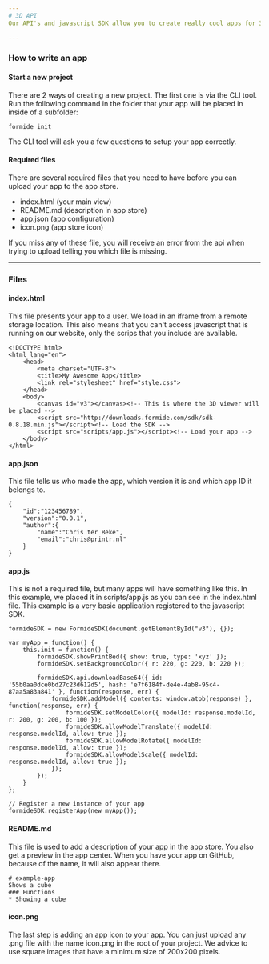 ```yaml
---
# 3D API
Our API's and javascript SDK allow you to create really cool apps for 3D printing. In the manual below, we'll show you step by step how to create a simple app. After that, you can explore the API documentation and extend your app.

---
```


### How to write an app

#### Start a new project
There are 2 ways of creating a new project. The first one is via the CLI tool. Run the following command in the folder that your app will be placed in inside of a subfolder:

```
formide init
```

The CLI tool will ask you a few questions to setup your app correctly.

#### Required files
There are several required files that you need to have before you can upload your app to the app store.

* index.html (your main view)
* README.md (description in app store)
* app.json (app configuration)
* icon.png (app store icon)

If you miss any of these file, you will receive an error from the api when trying to upload telling you which file is missing.

---

### Files

#### index.html
This file presents your app to a user. We load in an iframe from a remote storage location. This also means that you can't access javascript that is running on our website, only the scrips that you include are available.

```
<!DOCTYPE html>
<html lang="en">
    <head>
        <meta charset="UTF-8">
        <title>My Awesome App</title>
        <link rel="stylesheet" href="style.css">
    </head>
    <body>
        <canvas id="v3"></canvas><!-- This is where the 3D viewer will be placed -->
        <script src="http://downloads.formide.com/sdk/sdk-0.8.18.min.js"></script><!-- Load the SDK -->
        <script src="scripts/app.js"></script><!-- Load your app -->
    </body>
</html>
```

#### app.json
This file tells us who made the app, which version it is and which app ID it belongs to.

```
{
    "id":"123456789",
    "version":"0.0.1",
    "author":{
        "name":"Chris ter Beke",
        "email":"chris@printr.nl"
    }
}
```

#### app.js
This is not a required file, but many apps will have something like this. In this example, we placed it in scripts/app.js as you can see in the index.html file. This example is a very basic application registered to the javascript SDK.

```
formideSDK = new FormideSDK(document.getElementById("v3"), {});

var myApp = function() {
    this.init = function() {
        formideSDK.showPrintBed({ show: true, type: 'xyz' });
        formideSDK.setBackgroundColor({ r: 220, g: 220, b: 220 });
        
        formideSDK.api.downloadBase64({ id: '55b0aa0dce0bd27c23d612d5', hash: 'e7f6184f-de4e-4ab8-95c4-87aa5a83a841' }, function(response, err) {
            formideSDK.addModel({ contents: window.atob(response) }, function(response, err) {
            	formideSDK.setModelColor({ modelId: response.modelId, r: 200, g: 200, b: 100 });
            	formideSDK.allowModelTranslate({ modelId: response.modelId, allow: true });
            	formideSDK.allowModelRotate({ modelId: response.modelId, allow: true });
            	formideSDK.allowModelScale({ modelId: response.modelId, allow: true });
            });
        });
    }
};

// Register a new instance of your app
formideSDK.registerApp(new myApp());
```

#### README.md
This file is used to add a description of your app in the app store. You also get a preview in the app center. When you have your app on GitHub, because of the name, it will also appear there.

```
# example-app
Shows a cube
### Functions
* Showing a cube
```

#### icon.png
The last step is adding an app icon to your app. You can just upload any .png file with the name icon.png in the root of your project. We advice to use square images that have a minimum size of 200x200 pixels.